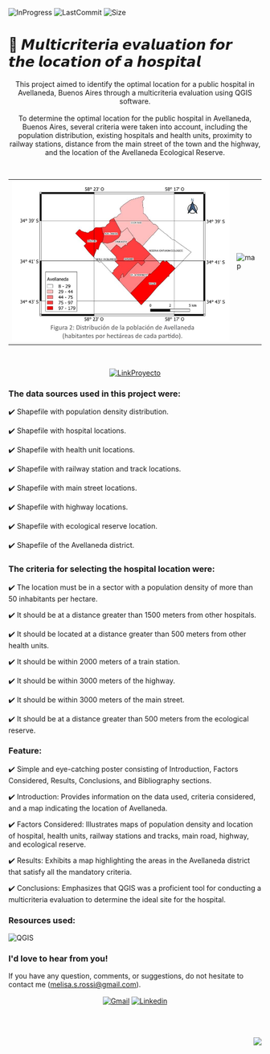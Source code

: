 ![InProgress](https://img.shields.io/badge/Status-completed-A7FC00?style=flat-square)
![LastCommit](https://img.shields.io/github/last-commit/melirossi/qgis-hospital-location?color=FC00A7&label=Last%20commit&style=flat-square)
![Size](https://img.shields.io/github/repo-size/melirossi/qgis-hospital-location?color=00A7FC&label=Repo%20size&style=flat-square)

# 🏥 𝙈𝙪𝙡𝙩𝙞𝙘𝙧𝙞𝙩𝙚𝙧𝙞𝙖 𝙚𝙫𝙖𝙡𝙪𝙖𝙩𝙞𝙤𝙣 𝙛𝙤𝙧 𝙩𝙝𝙚 𝙡𝙤𝙘𝙖𝙩𝙞𝙤𝙣 𝙤𝙛 𝙖 𝙝𝙤𝙨𝙥𝙞𝙩𝙖𝙡

<p align="center">
This project aimed to identify the optimal location for a public hospital in Avellaneda, Buenos Aires through a multicriteria evaluation using QGIS software.
<br>
<br>
To determine the optimal location for the public hospital in Avellaneda, Buenos Aires, several criteria were taken into account, including the population distribution, existing hospitals and health units, proximity to railway stations, distance from the main street of the town and the highway, and the location of the Avellaneda Ecological Reserve.
</p>
<br>
<table align="center">
  <tr>
    <td><img src="https://github.com/melirossi/qgis-hospital-location/blob/master/Images/Mapa%20poblacion.JPG" alt="map" width="500"></td>
    <td><img src="https://github.com/melirossi/qgis-hospital-location/blob/master/Images/Mapa%20%C3%A1reas%20que%20cumplen%20los%20criterios.JPG" alt="map" width="500"></td>
  </tr>
</table>
<br>
<p align="center">
<a href="https://drive.google.com/file/d/1H0K1Rgn3k0CPYalYjtN-fTThsIHCG0SE/view?usp=sharing" target="blank"><img align="center" src="https://img.shields.io/badge/Link_to_results-FC7800?style=for-the-badge" alt="LinkProyecto"/></a>
</p>

### The data sources used in this project were:

✔️ Shapefile with population density distribution.

✔️ Shapefile with hospital locations.

✔️ Shapefile with health unit locations.

✔️ Shapefile with railway station and track locations.

✔️ Shapefile with main street locations.

✔️ Shapefile with highway locations.

✔️ Shapefile with ecological reserve location.

✔️ Shapefile of the Avellaneda district.

### The criteria for selecting the hospital location were:

✔️ The location must be in a sector with a population density of more than 50 inhabitants per hectare.

✔️ It should be at a distance greater than 1500 meters from other hospitals.

✔️ It should be located at a distance greater than 500 meters from other health units.

✔️ It should be within 2000 meters of a train station.

✔️ It should be within 3000 meters of the highway.

✔️ It should be within 3000 meters of the main street.

✔️ It should be at a distance greater than 500 meters from the ecological reserve.

### Feature:

✔️ Simple and eye-catching poster consisting of Introduction, Factors Considered, Results, Conclusions, and Bibliography sections.

✔️ Introduction: Provides information on the data used, criteria considered, and a map indicating the location of Avellaneda.

✔️ Factors Considered: Illustrates maps of population density and location of hospital, health units, railway stations and tracks, main road, highway, and ecological reserve.

✔️ Results: Exhibits a map highlighting the areas in the Avellaneda district that satisfy all the mandatory criteria.

✔️ Conclusions: Emphasizes that QGIS was a proficient tool for conducting a multicriteria evaluation to determine the ideal site for the hospital.

### Resources used:

![QGIS](https://img.shields.io/badge/QGIS-76a32a?style=for-the-badge&logo=QGIS&logoColor=white)

### I'd love to hear from you!

If you have any question, comments, or suggestions, do not hesitate to contact me (melisa.s.rossi@gmail.com). 

<p align="center">
<a href="mailto:melisa.s.rossi@gmail.com" target="blank"><img align="center" src="https://img.shields.io/badge/Gmail-D14836?style=for-the-badge&logo=gmail&logoColor=AAE2FC&color=9C9C9C" alt="Gmail"/></a>
<a href="https://www.linkedin.com/in/melisasrossi/" target="blank"><img align="center" src="https://img.shields.io/badge/linkedin-0A66C2?style=for-the-badge&logo=linkedin&logoColor=AAE2FC&color=9C9C9C" alt="Linkedin"/></a>
</p>
<br>
<br>
<p align="right">
<a><img align="center" src="https://img.shields.io/badge/MADE_WITH_L♡VE_BY_MEL-AAE2FC?style=for-the-badge&logo=appveyor.svg"></a>
</p>
